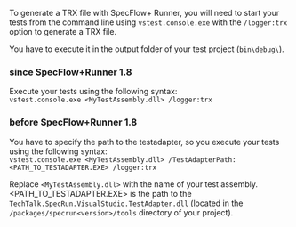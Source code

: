 To generate a TRX file with SpecFlow+ Runner, you will need to start your tests from the command line using `vstest.console.exe` with the `/logger:trx` option to generate a TRX file.

You have to execute it in the output folder of your test project (`bin\debug\`).

### since SpecFlow+Runner 1.8

Execute your tests using the following syntax:  
`vstest.console.exe <MyTestAssembly.dll> /logger:trx`

### before SpecFlow+Runner 1.8

You have to specify the path to the testadapter, so you execute your tests using the following syntax:  
`vstest.console.exe <MyTestAssembly.dll> /TestAdapterPath:<PATH_TO_TESTADAPTER.EXE> /logger:trx`

Replace `<MyTestAssembly.dll>` with the name of your test assembly.  
<PATH_TO_TESTADAPTER.EXE> is the path to the `TechTalk.SpecRun.VisualStudio.TestAdapter.dll` (located in the `/packages/specrun<version>/tools` directory of your project).

